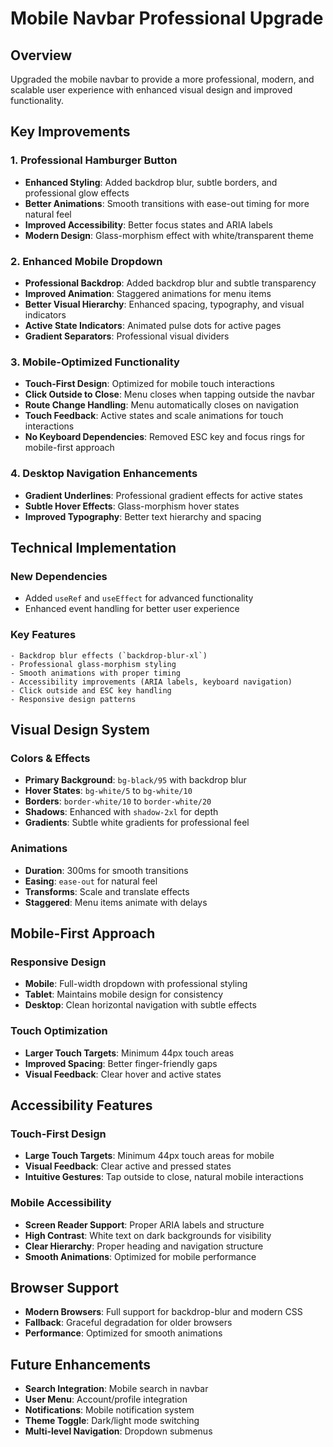 # Mobile Navbar Professional Upgrade

## Overview
Upgraded the mobile navbar to provide a more professional, modern, and scalable user experience with enhanced visual design and improved functionality.

## Key Improvements

### 1. Professional Hamburger Button
- **Enhanced Styling**: Added backdrop blur, subtle borders, and professional glow effects
- **Better Animations**: Smooth transitions with ease-out timing for more natural feel
- **Improved Accessibility**: Better focus states and ARIA labels
- **Modern Design**: Glass-morphism effect with white/transparent theme

### 2. Enhanced Mobile Dropdown
- **Professional Backdrop**: Added backdrop blur and subtle transparency
- **Improved Animation**: Staggered animations for menu items
- **Better Visual Hierarchy**: Enhanced spacing, typography, and visual indicators
- **Active State Indicators**: Animated pulse dots for active pages
- **Gradient Separators**: Professional visual dividers

### 3. Mobile-Optimized Functionality
- **Touch-First Design**: Optimized for mobile touch interactions
- **Click Outside to Close**: Menu closes when tapping outside the navbar
- **Route Change Handling**: Menu automatically closes on navigation
- **Touch Feedback**: Active states and scale animations for touch interactions
- **No Keyboard Dependencies**: Removed ESC key and focus rings for mobile-first approach

### 4. Desktop Navigation Enhancements
- **Gradient Underlines**: Professional gradient effects for active states
- **Subtle Hover Effects**: Glass-morphism hover states
- **Improved Typography**: Better text hierarchy and spacing

## Technical Implementation

### New Dependencies
- Added `useRef` and `useEffect` for advanced functionality
- Enhanced event handling for better user experience

### Key Features
```tsx
- Backdrop blur effects (`backdrop-blur-xl`)
- Professional glass-morphism styling
- Smooth animations with proper timing
- Accessibility improvements (ARIA labels, keyboard navigation)
- Click outside and ESC key handling
- Responsive design patterns
```

## Visual Design System

### Colors & Effects
- **Primary Background**: `bg-black/95` with backdrop blur
- **Hover States**: `bg-white/5` to `bg-white/10`
- **Borders**: `border-white/10` to `border-white/20`
- **Shadows**: Enhanced with `shadow-2xl` for depth
- **Gradients**: Subtle white gradients for professional feel

### Animations
- **Duration**: 300ms for smooth transitions
- **Easing**: `ease-out` for natural feel
- **Transforms**: Scale and translate effects
- **Staggered**: Menu items animate with delays

## Mobile-First Approach

### Responsive Design
- **Mobile**: Full-width dropdown with professional styling
- **Tablet**: Maintains mobile design for consistency
- **Desktop**: Clean horizontal navigation with subtle effects

### Touch Optimization
- **Larger Touch Targets**: Minimum 44px touch areas
- **Improved Spacing**: Better finger-friendly gaps
- **Visual Feedback**: Clear hover and active states

## Accessibility Features

### Touch-First Design
- **Large Touch Targets**: Minimum 44px touch areas for mobile
- **Visual Feedback**: Clear active and pressed states
- **Intuitive Gestures**: Tap outside to close, natural mobile interactions

### Mobile Accessibility
- **Screen Reader Support**: Proper ARIA labels and structure
- **High Contrast**: White text on dark backgrounds for visibility
- **Clear Hierarchy**: Proper heading and navigation structure
- **Smooth Animations**: Optimized for mobile performance

## Browser Support
- **Modern Browsers**: Full support for backdrop-blur and modern CSS
- **Fallback**: Graceful degradation for older browsers
- **Performance**: Optimized for smooth animations

## Future Enhancements
- **Search Integration**: Mobile search in navbar
- **User Menu**: Account/profile integration
- **Notifications**: Mobile notification system
- **Theme Toggle**: Dark/light mode switching
- **Multi-level Navigation**: Dropdown submenus
